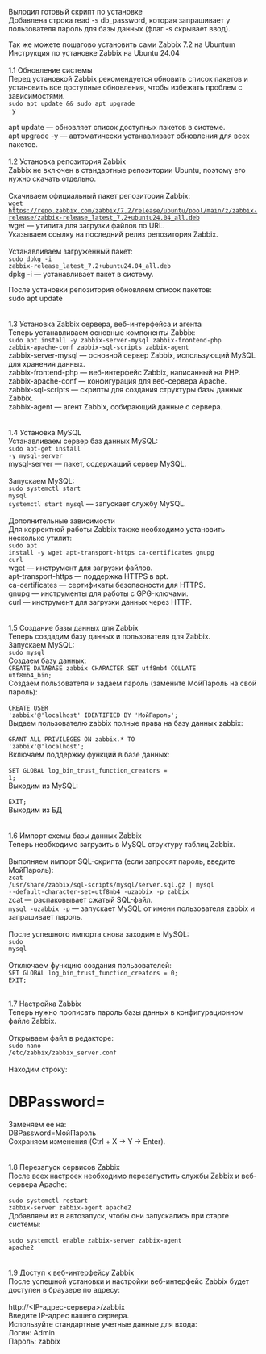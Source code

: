 Вылодил готовый скрипт по установке</br>
Добавлена строка read -s db_password, которая запрашивает у пользователя пароль для базы данных (флаг -s скрывает ввод).</br>

Так же можете пошагово установить сами Zabbix 7.2 на Ubuntum</br>
Инструкция по установке Zabbix на Ubuntu 24.04</br>
</br>
1.1 Обновление системы</br>
Перед установкой Zabbix рекомендуется обновить список пакетов и установить все доступные обновления, чтобы избежать проблем с зависимостями.</br>
<code>sudo apt update && sudo apt upgrade -y</code></br>
</br>
apt update — обновляет список доступных пакетов в системе.</br>
apt upgrade -y — автоматически устанавливает обновления для всех пакетов.
</br></br>
1.2 Установка репозитория Zabbix</br>
Zabbix не включен в стандартные репозитории Ubuntu, поэтому его нужно скачать отдельно.</br>
</br>
Скачиваем официальный пакет репозитория Zabbix: </br>
<code>wget https://repo.zabbix.com/zabbix/7.2/release/ubuntu/pool/main/z/zabbix-release/zabbix-release_latest_7.2+ubuntu24.04_all.deb</code></br>
wget — утилита для загрузки файлов по URL.</br>
Указываем ссылку на последний релиз репозитория Zabbix.</br>
</br>
Устанавливаем загруженный пакет:</br>
<code>sudo dpkg -i zabbix-release_latest_7.2+ubuntu24.04_all.deb</code></br>
dpkg -i — устанавливает пакет в систему.</br>

После установки репозитория обновляем список пакетов:</br>
sudo apt update</br>
</br></br>
1.3 Установка Zabbix сервера, веб-интерфейса и агента</br>
Теперь устанавливаем основные компоненты Zabbix:</br>
<code>sudo apt install -y zabbix-server-mysql zabbix-frontend-php zabbix-apache-conf zabbix-sql-scripts zabbix-agent </code></br>
zabbix-server-mysql — основной сервер Zabbix, использующий MySQL для хранения данных.</br>
zabbix-frontend-php — веб-интерфейс Zabbix, написанный на PHP.</br>
zabbix-apache-conf — конфигурация для веб-сервера Apache.</br>
zabbix-sql-scripts — скрипты для создания структуры базы данных Zabbix.</br>
zabbix-agent — агент Zabbix, собирающий данные с сервера.</br>
</br></br>
1.4 Установка MySQL</br>
Устанавливаем сервер баз данных MySQL:</br>
<code>sudo apt-get install -y mysql-server</code></br>
mysql-server — пакет, содержащий сервер MySQL.</br>
</br>
Запускаем MySQL:</br>
<code>sudo systemctl start mysql</code></br>
<code>systemctl start mysql</code> — запускает службу MySQL.</br>
</br>
Дополнительные зависимости</br>
Для корректной работы Zabbix также необходимо установить несколько утилит:</br>
<code>sudo apt install -y wget apt-transport-https ca-certificates gnupg curl</code></br>
wget — инструмент для загрузки файлов.</br>
apt-transport-https — поддержка HTTPS в apt.</br>
ca-certificates — сертификаты безопасности для HTTPS.</br>
gnupg — инструменты для работы с GPG-ключами.</br>
curl — инструмент для загрузки данных через HTTP.</br>
</br></br>
1.5 Создание базы данных для Zabbix</br>
Теперь создадим базу данных и пользователя для Zabbix.</br>
Запускаем MySQL:</br>
<code>sudo mysql</code></code></br>
Создаем базу данных:</br>
<code>CREATE DATABASE zabbix CHARACTER SET utf8mb4 COLLATE utf8mb4_bin;</code></br>
Создаем пользователя и задаем пароль (замените МойПароль на свой пароль):</br>
</br>
<code>CREATE USER 'zabbix'@'localhost' IDENTIFIED BY 'МойПароль';</code></br>
Выдаем пользователю zabbix полные права на базу данных zabbix:</br>
</br>
<code>GRANT ALL PRIVILEGES ON zabbix.* TO 'zabbix'@'localhost';</code></br>
Включаем поддержку функций в базе данных:</br>
</br>
<code>SET GLOBAL log_bin_trust_function_creators = 1;</code></br>
Выходим из MySQL:</br>
</br>
<code>EXIT;</code></br>
Выходим из БД</br>
</br></br>
1.6 Импорт схемы базы данных Zabbix</br>
Теперь необходимо загрузить в MySQL структуру таблиц Zabbix.</br>
</br>
Выполняем импорт SQL-скрипта (если запросят пароль, введите МойПароль):</br>
<code>zcat /usr/share/zabbix/sql-scripts/mysql/server.sql.gz | mysql --default-character-set=utf8mb4 -uzabbix -p zabbix</code></br>
zcat — распаковывает сжатый SQL-файл.</br>
<code>mysql -uzabbix -p</code> — запускает MySQL от имени пользователя zabbix и запрашивает пароль.</br>
</br>
После успешного импорта снова заходим в MySQL:</br>
<code>sudo mysql</code></br>
</br>
Отключаем функцию создания пользователей:</br>
<code>SET GLOBAL log_bin_trust_function_creators = 0;</code></br>
<code>EXIT;</code></br>
</br>

1.7 Настройка Zabbix</br>
Теперь нужно прописать пароль базы данных в конфигурационном файле Zabbix.</br>
</br>
Открываем файл в редакторе:</br>
<code>sudo nano /etc/zabbix/zabbix_server.conf</code></br>
</br>
Находим строку:</br>
# DBPassword=</br>
Заменяем ее на:</br>
DBPassword=МойПароль</br>
Сохраняем изменения (Ctrl + X → Y → Enter).</br>
</br></br>
1.8 Перезапуск сервисов Zabbix</br>
После всех настроек необходимо перезапустить службы Zabbix и веб-сервера Apache:</br>
</br>
<code>sudo systemctl restart zabbix-server zabbix-agent apache2</code></br>
Добавляем их в автозапуск, чтобы они запускались при старте системы:</br>
</br>
<code>sudo systemctl enable zabbix-server zabbix-agent apache2</code></br>
</br></br>
1.9 Доступ к веб-интерфейсу Zabbix</br>
После успешной установки и настройки веб-интерфейс Zabbix будет доступен в браузере по адресу:</br>
</br>
http://<IP-адрес-сервера>/zabbix</br>
Введите IP-адрес вашего сервера.</br>
Используйте стандартные учетные данные для входа:</br>
Логин: Admin</br>
Пароль: zabbix</br>
